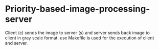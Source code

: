 # Priority-based-image-processing-server

Client (c) sends the image to server (s) and server sends back image to client in gray scale format.
use Makefile is used for the execution of client and server.
